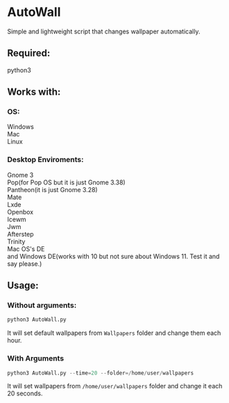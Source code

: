 # AutoWall

Simple and lightweight script that changes wallpaper automatically.

## Required:
python3

## Works with:
### OS:
Windows  
Mac  
Linux  
### Desktop Enviroments:
Gnome 3  
Pop(for Pop OS but it is just Gnome 3.38)  
Pantheon(it is just Gnome 3.28)  
Mate  
Lxde  
Openbox  
Icewm  
Jwm  
Afterstep  
Trinity  
Mac OS's DE  
and Windows DE(works with 10 but not sure about Windows 11. Test it and say please.)  

## Usage:  
### Without arguments:  
```py
python3 AutoWall.py
```  
It will set default wallpapers from `Wallpapers` folder and change them each hour.  
### With Arguments   
```py
python3 AutoWall.py --time=20 --folder=/home/user/wallpapers
```
It will set wallpapers from `/home/user/wallpapers` folder and change it each 20 seconds.
